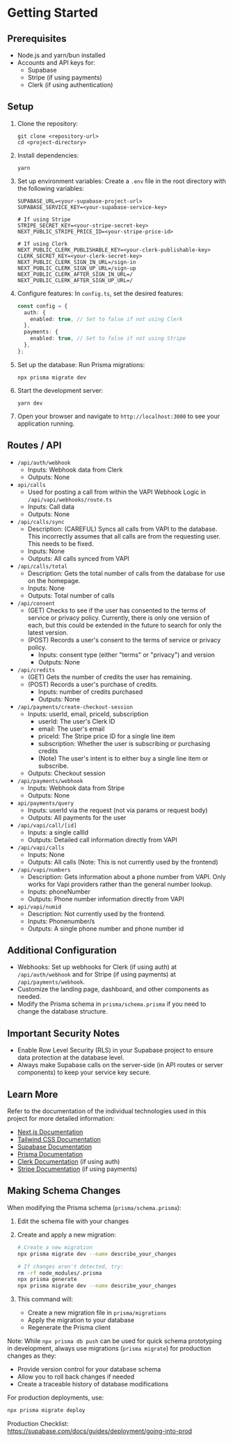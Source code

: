 # Getting Started

## Prerequisites

- Node.js and yarn/bun installed
- Accounts and API keys for:
  - Supabase
  - Stripe (if using payments)
  - Clerk (if using authentication)

## Setup

1. Clone the repository:

   ```
   git clone <repository-url>
   cd <project-directory>
   ```

2. Install dependencies:

   ```
   yarn
   ```

3. Set up environment variables:
   Create a `.env` file in the root directory with the following variables:

   ```
   SUPABASE_URL=<your-supabase-project-url>
   SUPABASE_SERVICE_KEY=<your-supabase-service-key>

   # If using Stripe
   STRIPE_SECRET_KEY=<your-stripe-secret-key>
   NEXT_PUBLIC_STRIPE_PRICE_ID=<your-stripe-price-id>

   # If using Clerk
   NEXT_PUBLIC_CLERK_PUBLISHABLE_KEY=<your-clerk-publishable-key>
   CLERK_SECRET_KEY=<your-clerk-secret-key>
   NEXT_PUBLIC_CLERK_SIGN_IN_URL=/sign-in
   NEXT_PUBLIC_CLERK_SIGN_UP_URL=/sign-up
   NEXT_PUBLIC_CLERK_AFTER_SIGN_IN_URL=/
   NEXT_PUBLIC_CLERK_AFTER_SIGN_UP_URL=/
   ```

4. Configure features:
   In `config.ts`, set the desired features:

   ```typescript
   const config = {
     auth: {
       enabled: true, // Set to false if not using Clerk
     },
     payments: {
       enabled: true, // Set to false if not using Stripe
     },
   };
   ```

5. Set up the database:
   Run Prisma migrations:

   ```
   npx prisma migrate dev
   ```

6. Start the development server:

   ```
   yarn dev
   ```

7. Open your browser and navigate to `http://localhost:3000` to see your application running.

## Routes / API

- `/api/auth/webhook`
  - Inputs: Webhook data from Clerk
  - Outputs: None
- `api/calls`
  - Used for posting a call from within the VAPI Webhook Logic in `/api/vapi/webhooks/route.ts`
  - Inputs: Call data
  - Outputs: None
- `/api/calls/sync`
  - Description: (CAREFUL) Syncs all calls from VAPI to the database. This incorrectly assumes that all calls are from the requesting user. This needs to be fixed.
  - Inputs: None
  - Outputs: All calls synced from VAPI
- `/api/calls/total`
  - Description: Gets the total number of calls from the database for use on the homepage.
  - Inputs: None
  - Outputs: Total number of calls
- `/api/consent`
  - (GET) Checks to see if the user has consented to the terms of service or privacy policy. Currently, there is only one version of each, but this could be extended in the future to search for only the latest version.
  - (POST) Records a user's consent to the terms of service or privacy policy.
    - Inputs: consent type (either "terms" or "privacy") and version
    - Outputs: None
- `/api/credits`
  - (GET) Gets the number of credits the user has remaining.
  - (POST) Records a user's purchase of credits.
    - Inputs: number of credits purchased
    - Outputs: None
- `/api/payments/create-checkout-session`
  - Inputs: userId, email, priceId, subscription
    - userId: The user's Clerk ID
    - email: The user's email
    - priceId: The Stripe price ID for a single line item
    - subscription: Whether the user is subscribing or purchasing credits
    - (Note) The user's intent is to either buy a single line item or subscribe.
  - Outputs: Checkout session
- `/api/payments/webhook`
  - Inputs: Webhook data from Stripe
  - Outputs: None
- `api/payments/query`
  - Inputs: userId via the request (not via params or request body)
  - Outputs: All payments for the user
- `/api/vapi/call/[id]`
  - Inputs: a single callId
  - Outputs: Detailed call information directly from VAPI
- `/api/vapi/calls`
  - Inputs: None
  - Outputs: All calls (Note: This is not currently used by the frontend)
- `/api/vapi/numbers`
  - Description: Gets information about a phone number from VAPI. Only works for Vapi providers rather than the general number lookup.
  - Inputs: phoneNumber
  - Outputs: Phone number information directly from VAPI
- `api/vapi/numid`
  - Description: Not currently used by the frontend.
  - Inputs: Phonenumber/s
  - Outputs: A single phone number and phone number id

## Additional Configuration

- Webhooks: Set up webhooks for Clerk (if using auth) at `/api/auth/webhook` and for Stripe (if using payments) at `/api/payments/webhook`.
- Customize the landing page, dashboard, and other components as needed.
- Modify the Prisma schema in `prisma/schema.prisma` if you need to change the database structure.

## Important Security Notes

- Enable Row Level Security (RLS) in your Supabase project to ensure data protection at the database level.
- Always make Supabase calls on the server-side (in API routes or server components) to keep your service key secure.

## Learn More

Refer to the documentation of the individual technologies used in this project for more detailed information:

- [Next.js Documentation](https://nextjs.org/docs)
- [Tailwind CSS Documentation](https://tailwindcss.com/docs)
- [Supabase Documentation](https://supabase.io/docs)
- [Prisma Documentation](https://www.prisma.io/docs)
- [Clerk Documentation](https://clerk.dev/docs) (if using auth)
- [Stripe Documentation](https://stripe.com/docs) (if using payments)

## Making Schema Changes

When modifying the Prisma schema (`prisma/schema.prisma`):

1. Edit the schema file with your changes
2. Create and apply a new migration:

   ```bash
   # Create a new migration
   npx prisma migrate dev --name describe_your_changes

   # If changes aren't detected, try:
   rm -rf node_modules/.prisma
   npx prisma generate
   npx prisma migrate dev --name describe_your_changes
   ```

3. This command will:
   - Create a new migration file in `prisma/migrations`
   - Apply the migration to your database
   - Regenerate the Prisma client

Note: While `npx prisma db push` can be used for quick schema prototyping in development, always use migrations (`prisma migrate`) for production changes as they:

- Provide version control for your database schema
- Allow you to roll back changes if needed
- Create a traceable history of database modifications

For production deployments, use:

```bash
npx prisma migrate deploy
```

Production Checklist: https://supabase.com/docs/guides/deployment/going-into-prod
